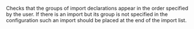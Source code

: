 Checks that the groups of import declarations appear in the order specified
by the user. If there is an import but its group is not specified in the
configuration such an import should be placed at the end of the import list.
